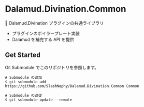 # Dalamud.Divination.Common

🧰 Dalamud.Divination プラグインの共通ライブラリ

- プラグインのボイラープレート実装
- Dalamud を補完する API を提供

## Get Started

Git Submodule でこのリポジトリを参照します。

```shell
# Submodule の追加
$ git submodule add https://github.com/SlashNephy/Dalamud.Divination.Common Common

# Submodule の追従
$ git submodule update --remote
```
